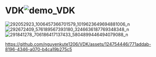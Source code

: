 # VDK![demo_VDK](https://github.com/nguyenkute1206/VDK/assets/124754446/e4ba4f5a-6b87-451d-8850-6829bc0b5c6d)
![292052923_1006457366701579_1019623649694881006_n](https://github.com/nguyenkute1206/VDK/assets/124754446/07e0255e-381a-41eb-bf45-b9965528f3b7)
![292672409_576189567393180_3246636187769348348_n](https://github.com/nguyenkute1206/VDK/assets/124754446/9211a462-7afe-472f-8e37-0ffe26cba565)
![291841278_706186417137433_5804899446494079088_n](https://github.com/nguyenkute1206/VDK/assets/124754446/1b5066c1-453a-41c4-8611-37b920f4d9ef)


https://github.com/nguyenkute1206/VDK/assets/124754446/771addab-8196-4346-a070-b4ca19b275c5

